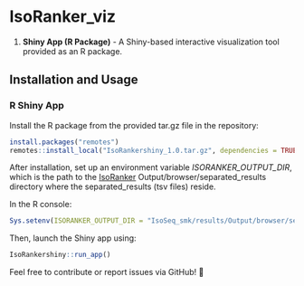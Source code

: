 # IsoRanker_viz

1. **Shiny App (R Package)** - A Shiny-based interactive visualization tool provided as an R package.

## Installation and Usage

### **R Shiny App**
Install the R package from the provided tar.gz file in the repository:

```r
install.packages("remotes")
remotes::install_local("IsoRankershiny_1.0.tar.gz", dependencies = TRUE)
```

After installation, set up an environment variable *ISORANKER_OUTPUT_DIR*, which is the path to the [IsoRanker](https://github.com/yhhc2/IsoRanker/tree/main) Output/browser/separated_results directory where the separated_results (tsv files) reside.

In the R console:

```r
Sys.setenv(ISORANKER_OUTPUT_DIR = "IsoSeq_smk/results/Output/browser/separated_results/")
```

Then, launch the Shiny app using:

```r
IsoRankershiny::run_app()
```

Feel free to contribute or report issues via GitHub! 🚀
